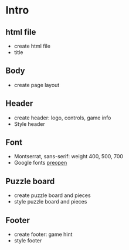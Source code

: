 # Intro

## html file
- create html file
- title

## Body
- create page layout

## Header
- create header: logo, controls, game info
- Style header

## Font
- Montserrat, sans-serif: weight 400, 500, 700
- Google fonts [preopen](https://fonts.google.com/specimen/Montserrat?preview.text_type=custom)

## Puzzle board
- create puzzle board and pieces
- style puzzle board and pieces

## Footer
- create footer: game hint
- style footer
